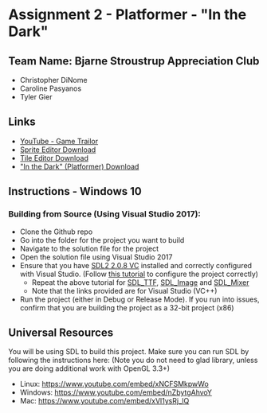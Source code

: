 # Assignment 2 - Platformer - "In the Dark"

## Team Name: Bjarne Stroustrup Appreciation Club
- Christopher DiNome
- Caroline Pasyanos
- Tyler Gier

## Links
- [YouTube - Game Trailor](https://youtu.be/MYTsRmsATKg)
- [Sprite Editor Download](http://www.mediafire.com/file/z66yy41j831m3o6/SpriteEditor_Release_1.0.zip)
- [Tile Editor Download](http://www.mediafire.com/file/c4cc6pn63phtk2e/TileEditor_Release_1.0.zip)
- ["In the Dark" (Platformer) Download](http://www.mediafire.com/file/r73gikgrmdy37a3/InTheDark_Release_1.0.zip)

## Instructions - Windows 10
### Building from Source (Using Visual Studio 2017):

* Clone the Github repo
* Go into the folder for the project you want to build
* Navigate to the solution file for the project
* Open the solution file using Visual Studio 2017
* Ensure that you have [SDL2 2.0.8 VC](https://www.libsdl.org/download-2.0.php) installed and correctly configured with Visual Studio. (Follow [this tutorial](http://lazyfoo.net/tutorials/SDL/01_hello_SDL/windows/msvsnet2010u/index.php) to configure the project correctly)
	* Repeat the above tutorial for [SDL_TTF](https://www.libsdl.org/projects/SDL_ttf/release/SDL2_ttf-devel-2.0.14-VC.zip), [SDL_Image](https://www.libsdl.org/projects/SDL_image/release/SDL2_image-devel-2.0.3-VC.zip) and [SDL_Mixer](https://www.libsdl.org/projects/SDL_mixer/release/SDL2_mixer-devel-2.0.2-VC.zip)
	* Note that the links provided are for Visual Studio (VC++)
* Run the project (either in Debug or Release Mode). If you run into issues, confirm that you are building the project as a 32-bit project (x86)


## Universal Resources

You will be using SDL to build this project. Make sure you can run SDL by following the instructions here: 
(Note you do not need to glad library, unless you are doing additional work with OpenGL 3.3+)

* Linux: https://www.youtube.com/embed/xNCFSMkpwWo
* Windows: https://www.youtube.com/embed/nZbytgAhvoY
* Mac: https://www.youtube.com/embed/xVl1ysRj_lQ
